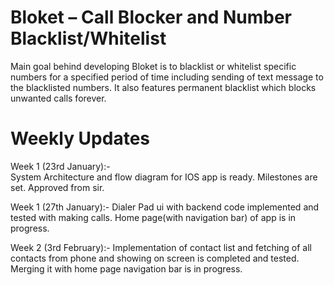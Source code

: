 # Bloket – Call Blocker and Number Blacklist/Whitelist

Main goal behind developing Bloket is to blacklist or whitelist specific numbers for a specified period of time including sending of text message to the blacklisted numbers. It also features permanent blacklist which blocks unwanted calls forever.

# Weekly Updates

Week 1 (23rd January):-        
System Architecture and flow diagram for IOS app is ready. Milestones are set. Approved from sir.

Week 1 (27th January):-
Dialer Pad ui with backend code implemented and tested with making calls. Home page(with navigation bar) of app is in progress.
                
Week 2 (3rd February):-
Implementation of contact list and fetching of all contacts from phone and showing on screen is completed and tested. Merging it with home page navigation bar is in progress. 

